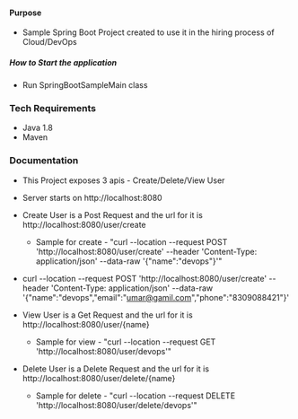 #### Purpose ####
- Sample Spring Boot Project created to use it in the hiring process of Cloud/DevOps  

##### How to Start the application #####
- Run SpringBootSampleMain class

### Tech Requirements ###
- Java 1.8
- Maven

### Documentation ###
- This Project exposes 3 apis - Create/Delete/View User
- Server starts on http://localhost:8080

- Create User is a Post Request and the url for it is http://localhost:8080/user/create
   - Sample for create - "curl --location --request POST 'http://localhost:8080/user/create' --header 'Content-Type: application/json' --data-raw '{"name":"devops"}'"
   
- curl --location --request POST 'http://localhost:8080/user/create' --header 'Content-Type: application/json' --data-raw '{"name":"devops","email":"umar@gamil.com","phone":"8309088421"}'

- View User is a Get Request and the url for it is http://localhost:8080/user/{name}
   - Sample for view - "curl --location --request GET 'http://localhost:8080/user/devops'"

- Delete User is a Delete Request and the url for it is http://localhost:8080/user/delete/{name}
   - Sample for delete - "curl --location --request DELETE 'http://localhost:8080/user/delete/devops'"


